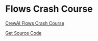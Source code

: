 # Flows Crash Course

[CrewAI Flows Crash Course](https://www.youtube.com/watch?v=8PtGcNE01yo)

[Get Source Code](https://github.com/bhancockio/crewai-flows-crash-course)